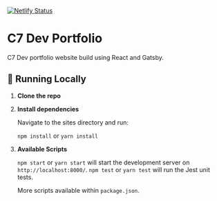 [![Netlify Status](https://api.netlify.com/api/v1/badges/71240d2c-a7ad-48c9-9f48-7550162a8f09/deploy-status)](https://app.netlify.com/sites/c7-dev/deploys)

# C7 Dev Portfolio
C7 Dev portfolio website build using React and Gatsby.

## 🚀 Running Locally

1.  **Clone the repo**

2.  **Install dependencies**

    Navigate to the sites directory and run:

    `npm install` or `yarn install`

3.  **Available Scripts**

    `npm start` or `yarn start` will start the development server on `http://localhost:8000/`.
    `npm test` or `yarn test` will run the Jest unit tests.
    
    More scripts available within `package.json`.
